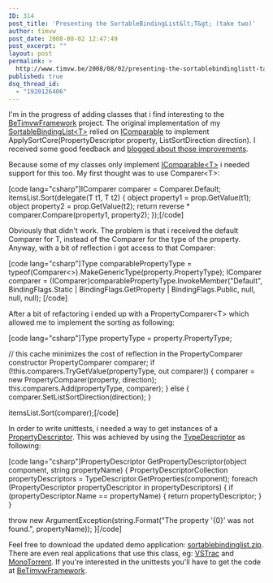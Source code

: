 ```yaml
---
ID: 314
post_title: 'Presenting the SortableBindingList&lt;T&gt; (take two)'
author: timvw
post_date: 2008-08-02 12:47:49
post_excerpt: ""
layout: post
permalink: >
  http://www.timvw.be/2008/08/02/presenting-the-sortablebindinglistt-take-two/
published: true
dsq_thread_id:
  - "1920126406"
---
```

<p>I'm in the progress of adding classes that i find interesting to the <a href="http://www.codeplex.com/BeTimvwFramework">BeTimvwFramework</a> project. The original implementation of my <a href="http://www.timvw.be/presenting-the-sortablebindinglistt/">SortableBindingList&lt;T&gt;</a> relied on <a href="http://msdn.microsoft.com/en-us/library/system.icomparable.aspx">IComparable</a> to implement ApplySortCore(PropertyDescriptor property, ListSortDirection direction). I received some good feedback and <a href="http://www.timvw.be/improvements-for-the-sortablebindinglist-and-typedlist/">blogged about those improvements</a>.</p>

<p>Because some of my classes only implement <a href="http://msdn.microsoft.com/en-us/library/4d7sx9hd.aspx">IComparable&lt;T&gt;</a> i needed support for this too. My first thought was to use Comparer&lt;T&gt;:</p>

[code lang="csharp"]IComparer comparer = Comparer<t>.Default;
itemsList.Sort(delegate(T t1, T t2)
{
 object property1 = prop.GetValue(t1);
 object property2 = prop.GetValue(t2);
 return reverse * comparer.Compare(property1, property2);
});[/code]

<p>Obviously that didn't work. The problem is that i received the default Comparer for T, instead of the Comparer for the type of the property. Anyway, with a bit of reflection i got access to that Comparer:</p>

[code lang="csharp"]Type comparablePropertyType = typeof(Comparer<>).MakeGenericType(property.PropertyType);
IComparer comparer = (IComparer)comparablePropertyType.InvokeMember("Default", BindingFlags.Static | BindingFlags.GetProperty | BindingFlags.Public, null, null, null);
[/code]

<p>After a bit of refactoring i ended up with a PropertyComparer&lt;T&gt; which allowed me to implement the sorting as following:</p>

[code lang="csharp"]Type propertyType = property.PropertyType;

// this cache minimizes the cost of reflection in the PropertyComparer constructor
PropertyComparer<t> comparer;
if (!this.comparers.TryGetValue(propertyType, out comparer))
{
 comparer = new PropertyComparer<t>(property, direction);
 this.comparers.Add(propertyType, comparer);
}
else
{
 comparer.SetListSortDirection(direction);
}

itemsList.Sort(comparer);[/code]

<p>In order to write unittests, i needed a way to get instances of a <a href="http://msdn.microsoft.com/en-us/library/system.componentmodel.propertydescriptor.aspx">PropertyDescriptor</a>. This was achieved by using the <a href="http://msdn.microsoft.com/en-us/library/system.componentmodel.typedescriptor_methods.aspx">TypeDescriptor</a> as following:</p>

[code lang="csharp"]PropertyDescriptor GetPropertyDescriptor(object component, string propertyName)
{
 PropertyDescriptorCollection propertyDescriptors = TypeDescriptor.GetProperties(component);
 foreach (PropertyDescriptor propertyDescriptor in propertyDescriptors)
 {
  if (propertyDescriptor.Name == propertyName)
  {
   return propertyDescriptor;
  }
 }

 throw new ArgumentException(string.Format("The property '{0}' was not found.", propertyName));
}[/code]

<p>Feel free to download the updated demo application: <a href="http://www.timvw.be/wp-content/code/csharp/SortableBindingList.zip">sortablebindinglist.zip</a>. There are even real applications that use this class, eg: <a href="http://vstrac.devjavu.com/">VSTrac</a> and <a href="http://monotorrent.com/">MonoTorrent</a>. If you're interested in the unittests you'll have to get the code at <a href="http://www.codeplex.com/BeTimvwFramework">BeTimvwFramework</a>.</p>